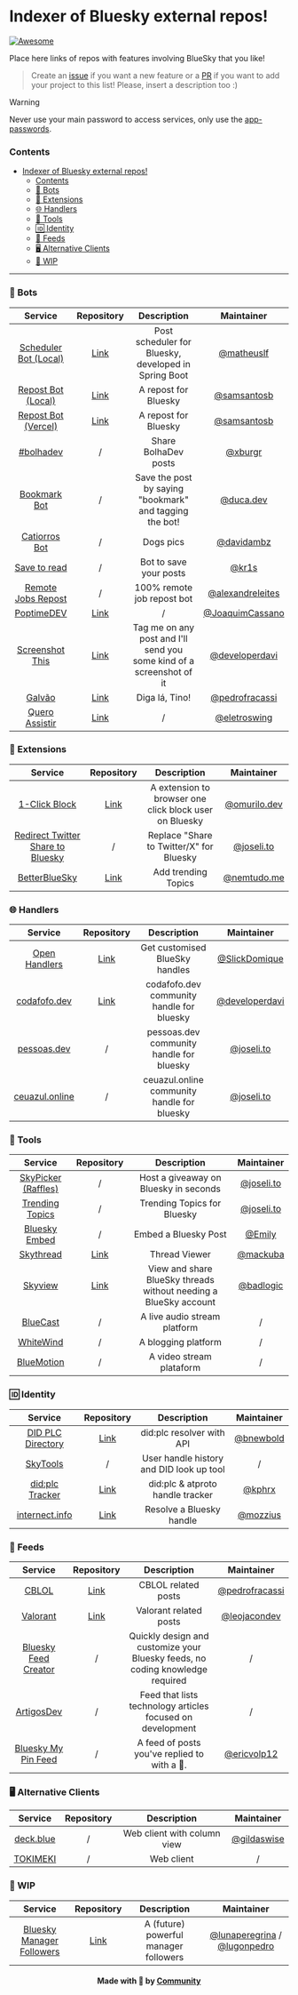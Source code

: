 # Indexer of Bluesky external repos!
[![Awesome](https://cdn.rawgit.com/sindresorhus/awesome/d7305f38d29fed78fa85652e3a63e154dd8e8829/media/badge.svg)](https://github.com/sindresorhus/awesome)

Place here links of repos with features involving BlueSky that you like!

> Create an [issue](https://github.com/lunaperegrina/awesome-bsky/issues/new/choose) if you want a new feature or a [PR](https://github.com/lunaperegrina/awesome-bsky/compare) if you want to add your project to this list! Please, insert a description too :)

> [!WARNING]  
> Never use your main password to access services, only use the [app-passwords](https://bsky.app/settings/app-passwords).

### Contents

- [Indexer of Bluesky external repos!](#indexer-of-bluesky-external-repos)
    - [Contents](#contents)
    - [🤖 Bots](#-bots)
    - [🧩 Extensions](#-extensions)
    - [🌐 Handlers](#-handlers)
    - [🔧 Tools](#-tools)
    - [🆔 Identity](#-identity)
    - [📰 Feeds](#-feeds)
    - [🖥️ Alternative Clients](#-alternative-clients)
    - [🚧 WIP](#-wip)

---

### 🤖 Bots

| Service | Repository | Description | Maintainer|
|:----------:|:-------------:|:------:|:------:|
| [Scheduler Bot (Local)](https://github.com/matheuslf/spring.boot.scheduler.bluesky) |  [Link](https://github.com/matheuslf/spring.boot.scheduler.bluesky) | Post scheduler for Bluesky, developed in Spring Boot |  [@matheuslf](https://github.com/matheuslf)     |
| [Repost Bot (Local)](https://github.com/samsantosb/Local-Bluesky-Repost-Bot) |    [Link](https://github.com/samsantosb/Local-Bluesky-Repost-Bot)   | A repost for Bluesky | [@samsantosb](https://github.com/samsantosb) |
| [Repost Bot (Vercel)](https://github.com/samsantosb/Bluesky-Repost-Bot) | [Link](https://github.com/samsantosb/Bluesky-Repost-Bot) | A repost for Bluesky | [@samsantosb](https://github.com/samsantosb) |
| [#bolhadev](https://bsky.app/profile/bolhadev.com) | / | Share BolhaDev posts |[@xburgr](https://bsky.app/profile/did:plc:7mcf3jopjztipcusxgeaj2vy)|
| [Bookmark Bot](https://bsky.app/profile/did:plc:ugr4cq2txrfg4cdro2axjgie) | / |Save the post by saying "bookmark" and tagging the bot!|[@duca.dev](https://bsky.app/profile/did:plc:meo7jkjahpczfoo5kcs5ieeh)|
| [Catiorros Bot](https://bsky.app/profile/did:plc:uyxcilaeh56er653ip7bkpiv) | / | Dogs pics |[@davidambz](https://github.com/davidambz)|
| [Save to read](https://bsky.app/profile/savetoread.bsky.social) | / | Bot to save your posts | [@kr1s](https://github.com/Cristuker)      |
| [Remote Jobs Repost](https://bsky.app/profile/remotejobs.bsky.social) |  / | 100% remote job repost bot |[@alexandreleites](https://bsky.app/profile/did:plc:rpznpgbbs5dx6fmfqmdmy4l6)|
| [PoptimeDEV](https://github.com/JoaquimCassano/PoptimeDEV-2.0) |  [Link](https://github.com/JoaquimCassano/PoptimeDEV-2.0) | / |[@JoaquimCassano](https://github.com/JoaquimCassano)|
| [Screenshot This](https://bsky.app/profile/screenshotthis.dev) |  [Link](https://github.com/developerdavi/screenshot-this-bsky) | Tag me on any post and I'll send you some kind of a screenshot of it |[@developerdavi](https://github.com/developerdavi)|
| [Galvão](https://bsky.app/profile/galvaobot.fracas.si) | [Link](https://github.com/pedrofracassi/galvao-bluesky-bot) |Diga lá, Tino! |[@pedrofracassi](https://github.com/pedrofracassi) |
| [Quero Assistir](https://github.com/eletroswing/queroassistir) | [Link](https://github.com/eletroswing/queroassistir) | / |[@eletroswing](https://github.com/pedrofracassi) |

### 🧩 Extensions

| Service | Repository | Description | Maintainer|
|:----------:|:-------------:|:------:|:------:|
|[1-Click Block](https://github.com/omurilo/bsky-one-click-block) | [Link](https://github.com/omurilo/bsky-one-click-block) | A extension to browser one click block user on Bluesky |[@omurilo.dev](https://bsky.app/profile/omurilo.dev)|
| [Redirect Twitter Share to Bluesky](https://share.notx.blue) | /  | Replace "Share to Twitter/X" for Bluesky |[@joseli.to](https://bsky.app/profile/joseli.to)|
| [BetterBlueSky](https://chromewebstore.google.com/detail/fhhemmnelinfackmepdnjandhfpojibp) | [Link](https://github.com/Nem-Tudo/betterbluesky_extension)  | Add trending Topics |[@nemtudo.me](https://bsky.app/profile/nemtudo.me)|


### 🌐 Handlers

| Service | Repository | Description | Maintainer|
|:----------:|:-------------:|:------:|:------:|
| [Open Handlers](https://handles.domi.zip/)|  [Link](https://github.com/SlickDomique/open-handles) | Get customised BlueSky handles |[@SlickDomique](https://github.com/SlickDomique)|
| [codafofo.dev](codafofo.dev) | [Link](https://github.com/developerdavi/codafofo.dev) | codafofo.dev community handle for bluesky |[@developerdavi](https://github.com/developerdavi)|
| [pessoas.dev](https://pessoas.dev) | / |pessoas.dev community handle for bluesky |[@joseli.to](https://bsky.app/profile/joseli.to)|
| [ceuazul.online](https://ceuazul.online) | / |ceuazul.online community handle for bluesky |[@joseli.to](https://bsky.app/profile/joseli.to)|

### 🔧 Tools

| Service | Repository | Description | Maintainer|
|:----------:|:-------------:|:------:|:------:|
| [SkyPicker (Raffles)](https://skypicker.site) |  / | Host a giveaway on Bluesky in seconds |[@joseli.to](https://bsky.app/profile/joseli.to)|
| [Trending Topics](https://trending.notx.blue) | / |Trending Topics for Bluesky |[@joseli.to](https://bsky.app/profile/joseli.to)|
| [Bluesky Embed](https://embed.bsky.app/)| / | Embed a Bluesky Post |[@Emily](https://bsky.app/profile/did:plc:vjug55kidv6sye7ykr5faxxn)|
| [Skythread](https://blue.mackuba.eu/skythread/)| [Link](https://github.com/mackuba/skythread)| Thread Viewer |[@mackuba](https://github.com/mackuba)|
| [Skyview](https://skyview.social/)| [Link](https://github.com/badlogic/skyview)| View and share BlueSky threads without needing a BlueSky account |[@badlogic](https://github.com/badlogic)|
| [BlueCast](https://www.bluecast.app/)| / | A live audio stream platform | / |
| [WhiteWind](https://whtwnd.com/)| / | A blogging platform | / |
| [BlueMotion](https://www.bluemotion.app/)| / | A video stream plataform | / |


### 🆔 Identity

| Service | Repository | Description | Maintainer|
|:----------:|:-------------:|:------:|:------:|
|[DID PLC Directory](https://web.plc.directory/) | [Link](https://github.com/did-method-plc/did-method-plc) | did:plc resolver with API |[@bnewbold](https://github.com/bnewbold) |
|[SkyTools](https://skytools.anon5r.com/) | / | User handle history and DID look up tool | / |
|[did:plc Tracker](https://plc-handle-tracker.kpherox.dev/) | [Link](https://github.com/kphrx/plc-handle-tracker) | did:plc & atproto handle tracker | [@kphrx](https://github.com/kphrx) |
|[internect.info](https://internect.info/) | [Link](https://github.com/mozzius/internect.info) | Resolve a Bluesky handle | [@mozzius](https://github.com/mozzius) |

### 📰 Feeds

| Service | Repository | Description | Maintainer|
|:----------:|:-------------:|:------:|:------:|
| [CBLOL](https://bsky.app/profile/pedrofracassi.dev/feed/cblol)|  [Link](https://github.com/pedrofracassi/bluesky-cblol-feed) | CBLOL related posts |[@pedrofracassi](https://github.com/pedrofracassi)|
| [Valorant](https://bsky.app/profile/leo.vlr.social/feed/valorant) |  [Link](https://github.com/leojacondev/valorant-bsky-feed) | Valorant related posts |[@leojacondev](https://github.com/leojacondev)|
| [Bluesky Feed Creator](https://blueskyfeedcreator.com/)| / | Quickly design and customize your Bluesky feeds, no coding knowledge required | / |
| [ArtigosDev](https://bsky.app/profile/marlonhenq.dev/feed/artigosdev)| / | Feed that lists technology articles focused on development | / |
| [Bluesky My Pin Feed](https://bsky.app/profile/did:plc:q6gjnaw2blty4crticxkmujt/feed/my-pins)| / | A feed of posts you've replied to with a 📌. | [@ericvolp12](https://github.com/ericvolp12)|

### 🖥️ Alternative Clients

| Service | Repository | Description | Maintainer|
|:----------:|:-------------:|:------:|:------:|
| [deck.blue](https://deck.blue/) |  / | Web client with column view | [@gildaswise](https://bsky.app/profile/gildaswise.com) |
| [TOKIMEKI](https://tokimekibluesky.vercel.app/) |  / | Web client | / |

### 🚧 WIP

| Service | Repository | Description | Maintainer|
|:----------:|:-------------:|:------:|:------:|
| [Bluesky Manager Followers](https://github.com/lunaperegrina/bluesky-followers) |  [Link](https://github.com/lunaperegrina/bluesky-followers) | A (future) powerful manager followers |[@lunaperegrina](https://github.com/lunaperegrina) / [@lugonpedro](https://github.com/lugonpedro)|

<h4 align="center">
    Made with 💜 by <a href="https://github.com/lunaperegrina/awesome-bsky/graphs/contributors" target="_blank">Community</a>
</h4>
